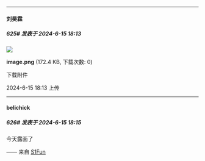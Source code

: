 ﻿
*****

####  刘昊霖  
##### 625#       发表于 2024-6-15 18:13

<img src="https://img.saraba1st.com/forum/202406/15/181346nbbrrrpajmvbvvm1.png" referrerpolicy="no-referrer">

<strong>image.png</strong> (172.4 KB, 下载次数: 0)

下载附件

2024-6-15 18:13 上传

*****

####  belichick  
##### 626#       发表于 2024-6-15 18:15

今天露面了

—— 来自 [S1Fun](https://s1fun.koalcat.com)

